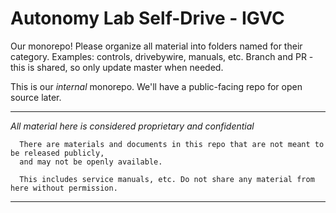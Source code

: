 # Autonomy Lab Self-Drive - IGVC
Our monorepo!
Please organize all material into folders named for their category. Examples: controls, drivebywire, manuals, etc.
Branch and PR - this is shared, so only update master when needed.

This is our *internal* monorepo. We'll have a public-facing repo for open source later.

------------------------------------------------------------------------------
*All material here is considered proprietary and confidential*
```
  There are materials and documents in this repo that are not meant to be released publicly, 
  and may not be openly available. 
  
  This includes service manuals, etc. Do not share any material from here without permission.
```
  ----------------------------------------------------------------------------
